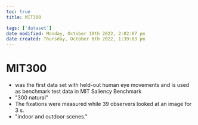 ```yaml
---
toc: true
title: MIT300

tags: ['dataset']
date modified: Monday, October 10th 2022, 2:02:07 pm
date created: Thursday, October 6th 2022, 1:39:03 pm
---
```


# MIT300
- was the first data set with held-out human eye movements and is used as benchmark test data in MIT Saliency Benchmark
- "300 natural"
- The fixations were measured while 39 observers looked at an image for 3 s.
- "indoor and outdoor scenes."



